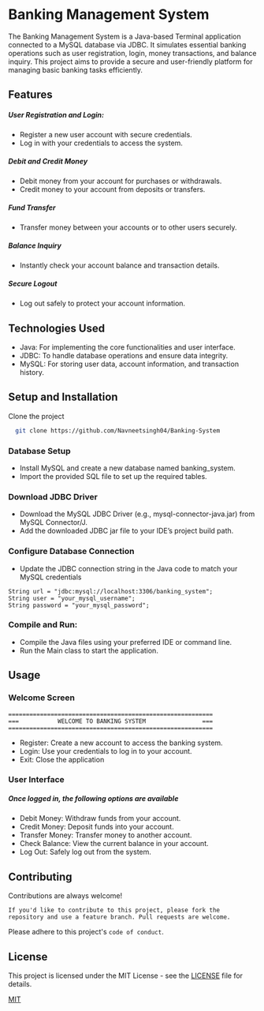 
# Banking Management System

The Banking Management System is a Java-based Terminal application connected to a MySQL database via JDBC. It simulates essential banking operations such as user registration, login, money transactions, and balance inquiry. This project aims to provide a secure and user-friendly platform for managing basic banking tasks efficiently.


## Features

##### User Registration and Login: 
- Register a new user account with secure credentials.
- Log in with your credentials to access the system.
##### Debit and Credit Money
- Debit money from your account for purchases or withdrawals.
- Credit money to your account from deposits or transfers.
##### Fund Transfer
- Transfer money between your accounts or to other users securely.
##### Balance Inquiry
- Instantly check your account balance and transaction details.
##### Secure Logout
- Log out safely to protect your account information.



## Technologies Used
- Java: For implementing the core functionalities and user      interface.
- JDBC: To handle database operations and ensure data integrity.
- MySQL: For storing user data, account information, and transaction history.

## Setup and Installation

 Clone the project

```bash
  git clone https://github.com/Navneetsingh04/Banking-System
```
### Database Setup
- Install MySQL and create a new database named banking_system.
- Import the provided SQL file to set up the required tables.

### Download JDBC Driver

- Download the MySQL JDBC Driver (e.g., mysql-connector-java.jar) from MySQL Connector/J.
- Add the downloaded JDBC jar file to your IDE’s project build path.

### Configure Database Connection

- Update the JDBC connection string in the Java code to match your MySQL credentials
```
String url = "jdbc:mysql://localhost:3306/banking_system";
String user = "your_mysql_username";
String password = "your_mysql_password";
```
### Compile and Run:

- Compile the Java files using your preferred IDE or command line.
- Run the Main class to start the application.


## Usage

### Welcome Screen
```
==========================================================
===           WELCOME TO BANKING SYSTEM                ===
==========================================================

```
- Register: Create a new account to access the banking system.
- Login: Use your credentials to log in to your account.
- Exit: Close the application

### User Interface

##### Once logged in, the following options are available

- Debit Money: Withdraw funds from your account.
- Credit Money: Deposit funds into your account.
- Transfer Money: Transfer money to another account.
- Check Balance: View the current balance in your account.
- Log Out: Safely log out from the system.
## Contributing

Contributions are always welcome!

`
If you'd like to contribute to this project, please fork the repository and use a feature branch. Pull requests are welcome.
`

Please adhere to this project's `code of conduct`.


## License

This project is licensed under the MIT License - see the [LICENSE](LICENSE) file for details.

[MIT](https://github.com/Navneetsingh04/Banking-System/blob/main/LICENSE)

